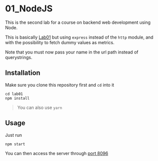 # 01_NodeJS
This is the second lab for a course on backend web development using Node.

This is basically [Lab01](/lab01) but using `express` instead of the `http` module, and with the possibility to fetch dummy values as metrics.

Note that you must now pass your name in the url path instead of querystrings.

## Installation
Make sure you clone this repository first and `cd` into it
```
cd lab01
npm install
```
> You can also use `yarn`

## Usage
Just run
```
npm start
```
You can then access the server through [port 8096](http://127.0.0.1:8096/)
